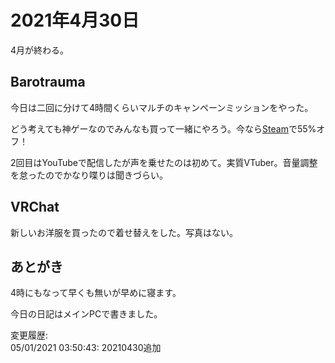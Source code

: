 # 2021年4月30日

4月が終わる。

## Barotrauma

今日は二回に分けて4時間くらいマルチのキャンペーンミッションをやった。

どう考えても神ゲーなのでみんなも買って一緒にやろう。今なら[Steam](https://store.steampowered.com/app/602960/)で55%オフ！

2回目はYouTubeで配信したが声を乗せたのは初めて。実質VTuber。音量調整を怠ったのでかなり喋りは聞きづらい。

## VRChat

新しいお洋服を買ったので着せ替えをした。写真はない。

## あとがき

4時にもなって早くも無いが早めに寝ます。

今日の日記はメインPCで書きました。

変更履歴:  
05/01/2021 03:50:43: 20210430追加  
